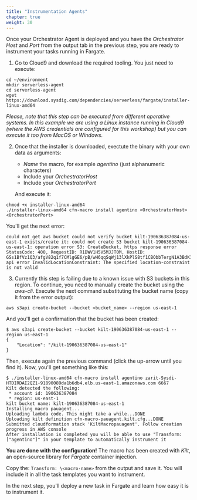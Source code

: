 ```yaml
---
title: "Instrumentation Agents"
chapter: true
weight: 30
---
```


<!-- 
This step can be skipped with the new installation method they created, 
update in the next iteration, it eases a lot the process. Review the docs.
 -->

Once your Orchestrator Agent is deployed and you have the *Orchestrator Host* and *Port* from the output tab in the previous step, you are ready to instrument your tasks running in Fargate.

1. Go to Cloud9 and download the required tooling. You just need to execute:

```
cd ~/environment
mkdir serverless-agent
cd serverless-agent
wget https://download.sysdig.com/dependencies/serverless/fargate/installer-linux-amd64
```

*Please, note that this step can be executed from different *operative systems*. In this example we are using a *Linux* instance running in *Cloud9* (where the AWS credentials are configured for this workshop) but you can execute it too from *MacOS* or *Windows*.*

2. Once that the installer is downloaded, exectute the binary with your own data as arguments:

    - *Name* the macro, for example *agentino* (just alphanumeric characters)
    - Include your *OrchestratorHost*
    - Include your *OrchestratorPort*

    And execute it:

```
chmod +x installer-linux-amd64
./installer-linux-amd64 cfn-macro install agentino <OrchestratorHost> <OrchestratorPort>
```

You'll get the next error:

```
could not get aws bucket could not verify bucket kilt-190636387084-us-east-1 exists/create it: could not create S3 bucket kilt-190636387084-us-east-1: operation error S3: CreateBucket, https response error StatusCode: 400, RequestID: R1DWV1H5V5MJJT0M, HostID: GSs1BfVz1Q3/afgV82q1f7CMlgGE6/pB/wH6qqSqWj13lXkPlS8tf1CBObbTergN1A3BdK1QvT8=, api error InvalidLocationConstraint: The specified location-constraint is not valid
```

3. Currently this step is failing due to a known issue with S3 buckets in this region. To continue, you need to manually create the bucket using the *aws-cli*. Execute the next command substituting the bucket name (copy it from the error output):

```
aws s3api create-bucket --bucket <bucket_name> --region us-east-1
```

And you'll get a confirmation that the bucket has been created:

```
$ aws s3api create-bucket --bucket kilt-190636387084-us-east-1 --region us-east-1
{
    "Location": "/kilt-190636387084-us-east-1"
}
```

Then, execute again the previous command (click the up-arrow until you find it). Now, you'll get something like this:

```
$ ./installer-linux-amd64 cfn-macro install agentino zarit-Sysdi-HTDIRDAI2QZ1-91890089da1b6db4.elb.us-east-1.amazonaws.com 6667
Kilt detected the following:
 * account id: 190636387084
 * region: us-east-1
kilt bucket name: kilt-190636387084-us-east-1
Installing macro pauagent...
Uploading lambda code. This might take a while...DONE
Uploading kilt definition cfn-macro-pauagent.kilt.cfg...DONE
Submitted cloudformation stack 'KiltMacropauagent'. Follow creation progress in AWS console
After installation is completed you will be able to use "Transform: ["agentino"]" in your template to automatically instrument it
```

**You are done with the configuration!** The macro has been created with *Kilt*, an open-source library for *Fargate* container injection.

Copy the: `Transform: \<macro-name>` from the output and save it. You will include it in all the task templates you want to instrument.

In the next step, you'll deploy a new task in Fargate and learn how easy it is to instrument it.